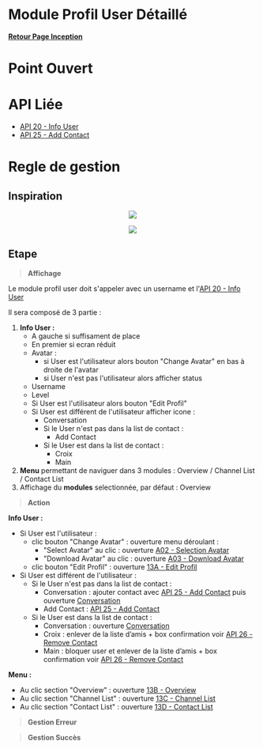 # Module Profil User Détaillé

**[Retour Page Inception](./00_Page_Transcendence.md)**

# Point Ouvert

# API Liée
- [API 20 - Info User](../API/20_Info_User.md)
- [API 25 - Add Contact](../API/25_Add_Contact.md)
# Regle de gestion

## Inspiration
<p align="center">
	<img src="./Inspiration/profil_large.png" />
</p>
<p align="center">
	<img src="./Inspiration/profil_short.png" />
</p>

## Etape

> **Affichage**

Le module profil user doit s'appeler avec un username et l'[API 20 - Info User](../API/20_Info_User.md)

Il sera composé de 3 partie :
1. **Info User :**
	- A gauche si suffisament de place
	- En premier si ecran réduit
	- Avatar :
		- si User est l'utilisateur alors bouton "Change Avatar" en bas à droite de l'avatar
		- si User n'est pas l'utilisateur alors afficher status
	- Username
	- Level
	- Si User est l'utilisateur alors bouton "Edit Profil"
	- Si User est différent de l'utilisateur afficher icone :
		- Conversation
		- Si le User n'est pas dans la list de contact :
			- Add Contact
		- Si le User est dans la list de contact :
			- Croix
			- Main
2. **Menu** permettant de naviguer dans 3 modules : Overview / Channel List / Contact List
3. Affichage du **modules** selectionnée, par défaut : Overview

> **Action**

**Info User :**
- Si User est l'utilisateur :
	- clic bouton "Change Avatar" : ouverture menu déroulant :
		- "Select Avatar" au clic : ouverture [A02 - Selection Avatar](./A02_Selection_Avatar.md)
		- "Download Avatar" au clic : ouverture [A03 - Download Avatar](./A03_Download_Avatar.md)
	- clic bouton "Edit Profil" : ouverture [13A - Edit Profil](./13A_Edit_Profil.md)
- Si User est différent de l'utilisateur :
	- Si le User n'est pas dans la list de contact :
		- Conversation : ajouter contact avec [API 25 - Add Contact](../API/25_Add_Contact.md) puis ouverture [Conversation](./11C_Conversation.md)
		- Add Contact : [API 25 - Add Contact](../API/25_Add_Contact.md)
	- Si le User est dans la list de contact :
		- Conversation : ouverture [Conversation](./11C_Conversation.md)
		- Croix : enlever de la liste d’amis + box confirmation voir [API 26 - Remove Contact](../API/26_Remove_Contact.md)
		- Main : bloquer user et enlever de la liste d’amis + box confirmation voir [API 26 - Remove Contact](../API/26_Remove_Contact.md)
		
**Menu :**
- Au clic section "Overview" : ouverture [13B - Overview](./13B_Overview.md)
- Au clic section "Channel List" : ouverture [13C - Channel List](./13C_Channel_List.md)
- Au clic section "Contact List" : ouverture [13D - Contact List](./13D_Contact_List.md)

> **Gestion Erreur**

> **Gestion Succès**
